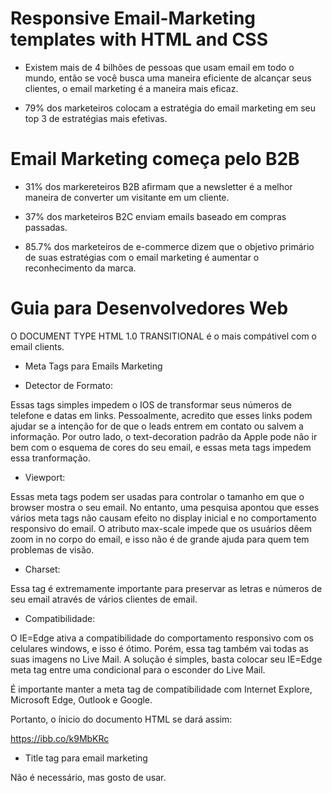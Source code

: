 # Responsive Email-Marketing templates with HTML and CSS

- Existem mais de 4 bilhões de pessoas que usam email em todo o mundo, então se você busca uma maneira eficiente de alcançar seus clientes, o email marketing é a maneira mais eficaz.

- 79% dos marketeiros colocam a estratégia do email marketing em seu top 3 de estratégias mais efetivas.

# Email Marketing começa pelo B2B

- 31% dos markereteiros B2B afirmam que a newsletter é a melhor maneira de converter um visitante em um cliente.

- 37% dos marketeiros B2C enviam emails baseado em compras passadas.

- 85.7% dos marketeiros de e-commerce dizem que o objetivo primário de suas estratégias com o email marketing é aumentar o reconhecimento da marca.

# Guia para Desenvolvedores Web

O DOCUMENT TYPE HTML 1.0 TRANSITIONAL é o mais compátivel com o email clients.

* Meta Tags para Emails Marketing

* Detector de Formato:

Essas tags simples impedem o IOS de transformar seus números de telefone e datas em links. Pessoalmente, acredito que esses links podem ajudar se a intenção for de que o leads entrem em contato ou salvem a informação. Por outro lado, o text-decoration padrão da Apple pode não ir bem com o esquema de cores do seu email, e essas meta tags impedem essa tranformação.

* Viewport:

Essas meta tags podem ser usadas para controlar o tamanho em que o browser mostra o seu email. No entanto, uma pesquisa apontou que esses vários meta tags não causam efeito no display inicial e no comportamento responsivo do email. O atributo max-scale impede que os usuários dêem zoom in no corpo do email, e isso não é de grande ajuda para quem tem problemas de visão.

* Charset:

Essa tag é extremamente importante para preservar as letras e números de seu email através de vários clientes de email.

* Compatibilidade:

O IE=Edge ativa a compatibilidade do comportamento responsivo com os celulares windows, e isso é ótimo. Porém, essa tag também vai todas as suas imagens no Live Mail. A solução é simples, basta colocar seu IE=Edge meta tag entre uma condicional para o esconder do Live Mail.

É importante manter a meta tag de compatibilidade com Internet Explore, Microsoft Edge, Outlook e Google.

Portanto, o ínicio do documento HTML se dará assim:

https://ibb.co/k9MbKRc

- Title tag para email marketing

Não é necessário, mas gosto de usar.

<title><title>

- Folha Style interna

É importante manter a folha da Style interna acima do body e dentro da tag <head>, mas é mais importante ainda manter os atributos de style no modo Inline.

<style type="text/css">

    body {
        maring: 0;
        background-color: #cccccc;
    }

    table {
        border-spacing: 0;
    }

    td {
        padding: 0;
    }

    img {
        border: 0;
    }
</style>
</head>
<body>

// Classe para centralizar todo o conteúdo dentro do HTML.

<center class="wrapper">

CÓDIGO HTML INTEIRO COM INLINE STYLES

// Fechamento de classes.

</center>
</body>
</html>

# Exemplos efetivos de campanhas de email marketing

- ModCloth

Grandes empresas estão sempre evoluindo, e consequentemente os seus clientes experam essas mudanças. O que eles não experam é serem avisados sobre essas mudanças.

Dito isso, o email ModCloth serve como uma antecipação para uma mudança que pode ser brusca para o cliente. Se você vai mudar o modo que se comunica com o cliente, dê a ele um aviso claro de que tais mudanças vão acontecer.

Por que funciona?

Porque essa campanha cria uma expectativa de comunicação no cliente.

- Tory Burch

A campanha de email marketing Tory Burch se diferencia dos outros emails por um único fator, a animação, algo que chama a atenção de todos, principalmente os clientes. Essa estratégia também é ótima por conta de passar um sentido de venda privada para o cliente. Na maioria das vezes, o Tory Burch faz o cliente se sentir especial, e isso o encoraja a aproveitar a sua vantagem "única".

Por que funciona?

Email's podem ser incrivelmente chatos e impessoais. Esse email tory burch surpreende as expectativas do cliente.

- Run Keeper

A campanha Run Keeper se esforça para reengajar clientes perdidos, que já não visitam ou compram no e-commerce há algum tempo. O Run Keeper é email informativo, que comunica ao cliente as últimas atualizações de produtos ou até mesmo as novidades em seu site ou redes sociais. É uma estratégia que abertamente pede mais uma chance ao cliente perdido. Também podem ser discutidos beneficios do produto que o cliente pode não saber.

Por que funciona?

Por ser um estratégia puramente informativa, se passa o sentimento de um marketing menos agressivo e confortante. Pequenas inclusões como "Olá amigo" no ínicio do email e "Você Arrasa" no final do email fazem o cliente se sentir mais próxima da marca.

- Loft

A campanha de email marketing Loft tem o objetivo principal de demonstrar compreensão sobre sua louca caixa de emails. Com um esforço para que o cliente receba da empresa apenas o que o interessa. Essa campanha de marketing focada na relação do cliente com os emails do e-commerce é super efetiva e faz o cliente sentir que seus gostos e opniões importam.

- Uncommon Goods

Você deve criar um senso de urgência com os seus CTA (Call to Actions ou Chamada Para Ação, em pt-br). É isso que faz o cliente agir. Bom, essa campanha de email tem o objetivo principal de causar esse senso de urgência no cliente, focando no valor de agir agora, no exato momento que se recebe o email.

Por que funciona?

Ao invés de dizer "Faça sua encomenda do Dia das Mães antes que nossos produtos acabem!", essa campanha pergunta, "Você Não Acha Que Sua Mãe Gostaria de Receber Seus Presentes Mais Rápido?".

- Harpoon Brewery

É a época da automação de emails, portanto é comum que as campanhas de email marketing transmitam um sentimento de algo robótico para o cliente, o que consequentemente gera um afastamento da marca com o cliente. E assim como um antídoto para essa situação, a campanha de email marketing Harppon Brewery funciona como algo extremamente pessoal e único, apesar de ser automatizado do mesmo modo.

Se você procura fortalecer o seu relacionamento com o cliente, considere deixá-los saber que você está pensando neles.

Por que funciona?

Por conta de uma simples palavra que significa muito: Personalização; É como se esse email fosse enviado para a pessoa certa no tempo certo.

Exemplos de situações onde o Harpoon Brerewy pode ser usado: No aniversário do cliente.

- Rip Curl

"JUNTE-SE A REVOLUÇÃO!"

Essa frase é muito forte, certo? Rip Curl é uma campanha de Surfing Australiana que combina urgência com a nossa parte psicológica que sempre deseja fazer parte de algo grande, importate. Essa headline é desenhada para fazer com que os clientes acreditem que existe realmente uma revolução e que é hora de tomar uma posição sobre essa situação tão importante.

Por que funciona?

No fim do dia, todos querem fazer parte de algo que é maior do que elas mesmas, e esse email tem a função de motivá-las a comprar um ticket (produto) para essa revolução.

Obs: Essa estratégia só funciona se houver apenas um único produto anunciado, pois esse produto representará o ticket único para tal revolução.

- Water

Normalmente, quando se fala em email marketing se esquece dos emails transacionais. Esses são emails automatizados que chegam em nossas inbox depois de tomarmos certas ações no website do e-commerce, como por exemplo quando preenchemos um formulário, compramos um produto ou até mesmo um update do progresso de nossas encomenda. Quase sempre, os marketeiros automatizam emails sem graça e esquecem disso para sempre.

Então, a campanha de email marketing Water toma uma diferente rota. Um exemplo disso foi utilizado por uma ong de caridade, onde, uma vez que alguém faz uma doação de dinheiro para eles, esse mesmo doador recebe um email que os atualiza onde exatamente o seu dinheiro está sendo utilizado. Com a timeline do email, o cliente não precisa nem ler totalmente o email, apenas acompanhar onde está o dinheiro.

Por que funciona?

Essa estratégia mantém a audiência engajada com a empresa e os atualiza em relação ao rastreamento de seu pedido.

- Birchbox

O estilo de assunto com a frase "Ops, nós esquecemos de te enviar algo em fevereiro" é curiosa e já se provou efetiva para muitas empresas. É claro, nada foi realmente esquecido, mas é uma estratégia interessante para captar a atenção do cliente. A intenção desse email é realmente enviar um cupom de desconto para o cliente.

Por que funciona?

Conquista a atenção do cliente e agregra para empresa um ponto com o cliente, por ser uma estratégia única.

- Postmates

GIFs são fáceis de serem consumidos e na maioria das vezes são extremamente cativantes. Pode-se usar GIFs em sua estratégia de email marketing e também aproveitar de uma headline divertida e engraçada, ou até mesmo pode-se usar o GIF para demonstrar o produto de um modo diferente e mais cativante.

Por que funciona?

Centraliza o produto de uma maneira divertida e diferenciada.

- Dropbox

Receber o email de um produto que você não usa há algum tempo realmente pode ser chato, e muitas vezes nem esperamos por tal estratégia, no entanto, cliente perdidos são o foco dessa campanha. O uso de uma headline que vai direto ao ponto, como um "Volte para nós" e um design amigável e emocional é a junção perfeita para atrair a atenção desse cliente perdido.

Além do mais, a intenção é manter um email curto e simples, com o objetivo de enfatizar que a intenção da empresa não é ser intruza, mas sim lembrá-los que a empresa existe e sente falta de seus clientes. Quando enviar email's como esse, você pode querer incluir uma promoção única, como um cupom limitado que inclua a palavra VOLTA ou RETORNO.

- Cook Smarts

A estratégia de email marketing Cook Smart é a da Newsletter. A compania envia para os seus clientes receitas semanais em três seções distintas, uma para o menu, outra para o modo de preparação e a última para as dicas de como consumir a receita, e isso significa que você não precisa acessar o site ou blog da empresa para ler o seu conteúdo por inteiro. Você vai saber exatemente qual seção procurar depois de alguns poucos emails recebidos.

- Hirevue

"Dizer adeus sempre é dificíl... Então decidimos te dar a opção de repensar nosso relacionamento." Esse o assunto da estratégia de email marketing Hirevue, um email automatizado que dá ao cliente a chance de se desassociar da lista de emails da empresa. É aconselhável a utilização de um email marketing simples, apenas focado na opção de se desassociar da lista de emails da empresa.

Esse modelo de email marketing é super inteligente, pois uma baixa taxa de abertura pode se tornar um grande prejuízo para a sua campanha.

Por que funciona?

Essa estratégia faz com que o cliente pause e pense se realmente quer se desassociar da lista de emails da empresa ou não.

-

fonts:

https://blog.hubspot.com/marketing/email-marketing-guide

https://blog.hubspot.com/marketing/email-marketing-examples-list